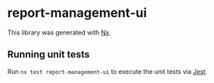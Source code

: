 # report-management-ui

This library was generated with [Nx](https://nx.dev).

## Running unit tests

Run `nx test report-management-ui` to execute the unit tests via [Jest](https://jestjs.io).
